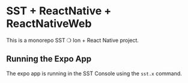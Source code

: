 # SST + ReactNative + ReactNativeWeb

This is a monorepo SST ❍ Ion + React Native project.

## Running the Expo App

The expo app is running in the SST Console using the `sst.x` command.
